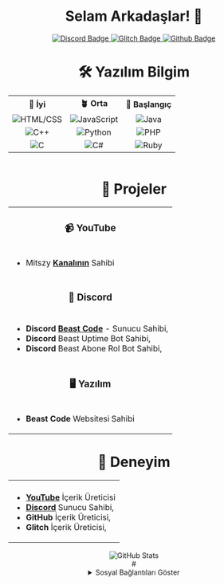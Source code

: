 
<div align="center">   <h1>Selam Arkadaşlar! 👋</h1>     </div> <!------------BADGE------------> <div style="text-align: center;" align="center">   <a href="https://discord.gg/XK7fpk4DkG"> <!--Discord Link-->     <img src="https://img.shields.io/badge/-Discord-738adb?style=quare&labelColor=blurple&logo=Discord&logoColor=white&link=link" alt="Discord Badge">   </a>   <a href="https://www.glitch.com/@mitszy"> <!--Glitch Link-->     <img src="https://img.shields.io/badge/-Glitch-2800ff?style=quare&labelColor=2800ff&logo=Glitch&logoColor=white&link=link" alt="Glitch Badge">   </a>   <a href="https://www.github.com/mitszy"> <!--GitHub Link-->     <img src="https://img.shields.io/badge/-GitHub-000?style=quare&labelColor=000&logo=GitHub&logoColor=white&link=link" alt="Github Badge">   </a>   <br>    <!------------SKİLLS------------> <div style="text-align: center;" align="center">   <h1>🛠️ Yazılım Bilgim</h1>   <table style="margin: 0 auto;">     <tr> <!--Skills Table Name-->       <th style="text-align: center;">🌲 İyi</th>       <th style="text-align: center;">🪴 Orta</th>       <th style="text-align: center;">🌱 Başlangıç</th>     </tr>     <tr>        <td style="text-align: center;" align="center"><img src="https://img.shields.io/badge/-HTML/CSS-FF5733?logo=html5&logoColor=white" alt="HTML/CSS"></td>  <!--HTML-->       <td style="text-align: center;" align="center"><img src="https://img.shields.io/badge/-JavaScript-F7DF1E?logo=javascript&logoColor=white" alt="JavaScript"></td> <!--JavaScript-->       <td style="text-align: center;" align="center"><img src="https://img.shields.io/badge/-Java-007396?logo=java&logoColor=white" alt="Java"></td>     </tr> <!--Java-->     <tr>        <td style="text-align: center;" align="center"><img src="https://img.shields.io/badge/-C++-00599C?logo=c%2B%2B&logoColor=white" alt="C++"></td> <!--C++-->       <td style="text-align: center;" align="center"><img src="https://img.shields.io/badge/-Python-3776AB?logo=python&logoColor=white" alt="Python"></td><!--Python-->       <td style="text-align: center;" align="center"><img src="https://img.shields.io/badge/-PHP-777BB4?logo=php&logoColor=white" alt="PHP"></td>     </tr> <!--PHP-->     <tr>       <td style="text-align: center;" align="center"><img src="https://img.shields.io/badge/-C-A8B9CC?logo=c&logoColor=white" alt="C"></td> <!--C--->       <td style="text-align: center;" align="center"><img src="https://img.shields.io/badge/-C%23-239120?logo=c-sharp&logoColor=white" alt="C#"></td><!--C#-->       <td style="text-align: center;" align="center"><img src="https://img.shields.io/badge/-Ruby-CC342D?logo=ruby&logoColor=white" alt="Ruby"></td><!--Ruby-->     </tr>   </table> </div> <br>  <!------------PROJECTS------------> <table style="margin: 0 auto;" align="center">   <h1 align="center">🚀 Projeler</h1>   <tr>     <td colspan="3"><h3 align="center">📹 YouTube</h3></td>   </tr>   <tr>     <td colspan="3">       <ul>         <li>Mitszy <a href="https://youtube.com/@mitszytube"><b>Kanalının</b></a> Sahibi</li>        </ul>     </td>   </tr>   <tr>     <td colspan="3"><h3 align="center">🔧 Discord</h3></td>   </tr>   <tr>      <td colspan="3">       <ul>         <li><b>Discord</b> <b><a href="https://discord.gg/XK7fpk4DkG">Beast Code</a></b> - Sunucu Sahibi,</li>        <li><b>Discord</b> Beast Uptime Bot Sahibi,</li>         <li><b>Discord</b> Beast Abone Rol Bot Sahibi,</li>       </ul>     </td>   </tr>   <tr>     <td colspan="3"><h3 align="center">🖥️ Yazılım</h3></td>   </tr>   <tr>     <td colspan="3">       <ul>         <li><b>Beast Code</b> Websitesi Sahibi</li>       </ul>      </td>   </tr> </table>  <table style="margin: 0 auto;" align="center">   <tr>     <h1 align="center">🌟 Deneyim</h1>     <td colspan="3" style="text-align: center;">       </td>   </tr>   <tr>     <td colspan="3">       <ul>         <li><a href="https://youtube.com/@mitszytube"><b>YouTube</b></a> İçerik Üreticisi</li>         <li><a href="https://discord.gg/XK7fpk4DkG"><b>Discord</b></a> Sunucu Sahibi,</li>         <li><b>GitHub</b> İçerik Üreticisi,</li>         <li><b>Glitch</b> İçerik Üreticisi,</li>       </ul>      </td>   </tr> </table> <br> <div style="text-align: center;" align="center">   <picture> <!--?username=musarda Change Make Your Own GitHub Name--->     <source        srcset="https://github-readme-stats.vercel.app/api?username=mitszy&show_icons=true&theme=dark"        media="(prefers-color-scheme: dark)"     />     <source       srcset="https://github-readme-stats.vercel.app/api?username=mitszy&show_icons=true"       media="(prefers-color-scheme: light), (prefers-color-scheme: no-preference)"     />     <img src="https://github-readme-stats.vercel.app/api?username=mitszy&show_icons=true" alt="GitHub Stats" />   </picture>  </div>  #  <br> <div style="text-align: center;" align="center">   <details> <!--Secret Menu-->     <summary>Sosyal Bağlantıları Göster</summary>     <br>   <a href="https://discord.gg/XK7fpk4DkG"> <!--Discord Link-->     <img src="https://img.shields.io/badge/-Discord-738adb?style=quare&labelColor=blurple&logo=Discord&logoColor=white&link=link" alt="Discord Badge">   </a> <!--Made By Musarda.-->   <a href="https://www.glitch.com/@mitszy"> <!--Glitch Link-->     <img src="https://img.shields.io/badge/-Glitch-2800ff?style=quare&labelColor=2800ff&logo=Glitch&logoColor=white&link=link" alt="Glitch Badge">   </a>   <a href="https://www.github.com/mitszy"> <!--GitHub Link-->     <img src="https://img.shields.io/badge/-GitHub-000?style=quare&labelColor=000&logo=GitHub&logoColor=white&link=link" alt="Github Badge"> </div> <!--Made in Musarda and it is my bro-->
